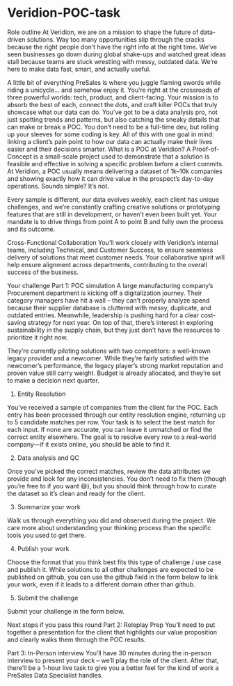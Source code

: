 # Veridion-POC-task

Role outline
At Veridion, we are on a mission to shape the future of data-driven solutions. Way too many opportunities slip through the cracks because the right people don’t have the right info at the right time. We’ve seen businesses go down during global shake-ups and watched great ideas stall because teams are stuck wrestling with messy, outdated data. We’re here to make data fast, smart, and actually useful.

A little bit of everything
PreSales is where you juggle flaming swords while riding a unicycle… and somehow enjoy it. You’re right at the crossroads of three powerful worlds: tech, product, and client-facing.
Your mission is to absorb the best of each, connect the dots, and craft killer POCs that truly showcase what our data can do.
You’ve got to be a data analysis pro, not just spotting trends and patterns, but also catching the sneaky details that can make or break a POC.
You don’t need to be a full-time dev, but rolling up your sleeves for some coding is key.
All of this with one goal in mind: linking a client’s pain point to how our data can actually make their lives easier and their decisions smarter.
What is a POC at Veridion?
A Proof-of-Concept is a small-scale project used to demonstrate that a solution is feasible and effective in solving a specific problem before a client commits. At Veridion, a POC usually means delivering a dataset of 1k–10k companies and showing exactly how it can drive value in the prospect’s day-to-day operations. Sounds simple? It’s not.

Every sample is different, our data evolves weekly, each client has unique challenges, and we’re constantly crafting creative solutions or prototyping features that are still in development, or haven’t even been built yet. Your mandate is to drive things from point A to point B and fully own the process and its outcome.

Cross-Functional Collaboration
You’ll work closely with Veridion’s internal teams, including Technical, and Customer Success, to ensure seamless delivery of solutions that meet customer needs. Your collaborative spirit will help ensure alignment across departments, contributing to the overall success of the business.

 
Your challenge
Part 1: POC simulation
A large manufacturing company’s Procurement department is kicking off a digitalization journey. Their category managers have hit a wall – they can’t properly analyze spend because their supplier database is cluttered with messy, duplicate, and outdated entries. Meanwhile, leadership is pushing hard for a clear cost-saving strategy for next year. On top of that, there’s interest in exploring sustainability in the supply chain, but they just don’t have the resources to prioritize it right now.

They’re currently piloting solutions with two competitors: a well-known legacy provider and a newcomer. While they’re fairly satisfied with the newcomer’s performance, the legacy player’s strong market reputation and proven value still carry weight. Budget is already allocated, and they’re set to make a decision next quarter.

1. Entity Resolution

You’ve received a sample of companies from the client for the POC. Each entry has been processed through our entity resolution engine, returning up to 5 candidate matches per row. Your task is to select the best match for each input. If none are accurate, you can leave it unmatched or find the correct entity elsewhere. The goal is to resolve every row to a real-world company—if it exists online, you should be able to find it.

2. Data analysis and QC

Once you’ve picked the correct matches, review the data attributes we provide and look for any inconsistencies. You don’t need to fix them (though you’re free to if you want 😄), but you should think through how to curate the dataset so it’s clean and ready for the client.

3. Summarize your work

Walk us through everything you did and observed during the project. We care more about understanding your thinking process than the specific tools you used to get there.

4. Publish your work

Choose the format that you think best fits this type of challenge / use case and publish it. While solutions to all other challenges are expected to be published on github,  you can use the github field in the form below to link your work, even if it leads to a different domain other than github.

5. Submit the challenge

Submit your challenge in the form below.

 
Next steps if you pass this round
Part 2: Roleplay Prep
You’ll need to put together a presentation for the client that highlights our value proposition and clearly walks them through the POC results.

Part 3: In-Person interview
You’ll have 30 minutes during the in-person interview to present your deck – we’ll play the role of the client. After that, there’ll be a 1-hour live task to give you a better feel for the kind of work a PreSales Data Specialist handles.
